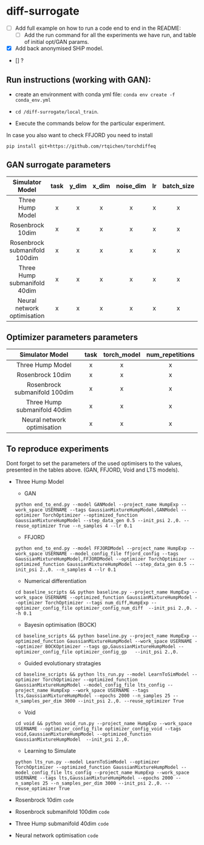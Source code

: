 # diff-surrogate
- [ ] Add full example on how to run a code end to end in the README:
  - [ ] Add the run command for all the experiments we have run, and table of initial opt/GAN params.
- [x] Add back anonymised SHiP model.
- [] ?


## Run instructions (working with GAN):
- create an environment with conda yml file: ```conda env create -f conda_env.yml```

- ```cd /diff-surrogate/local_train```. 
- Execute the commands below for the particular experiment.

In case you also want to check FFJORD you need to install

```pip install git+https://github.com/rtqichen/torchdiffeq```

## GAN surrogate parameters
| Simulator Model | task | y_dim | x_dim | noise_dim | lr | batch_size | epochs | iters_discriminator | iters_generator | instance_noise_std | dis_output_dim | grad_penalty | gp_reg_coeff |
|:---:         |     :---:      |          :---: |:---:         |     :---:      |          :---: |:---:         |     :---:      |          :---: |:---:         |     :---:      |          :---: |:---:         |     :---:      |
| Three Hump Model |x|x|x|x|x|x|x|x|x|x|x|x|x|x|
| Rosenbrock 10dim  |x|x|x|x|x|x|x|x|x|x|x|x|x|x|
| Rosenbrock submanifold 100dim |x|x|x|x|x|x|x|x|x|x|x|x|x|x|
| Three Hump submanifold 40dim  |x|x|x|x|x|x|x|x|x|x|x|x|x|x|
| Neural network optimisation |x|x|x|x|x|x|x|x|x|x|x|x|x|x|

## Optimizer parameters parameters
| Simulator Model | task | torch_model | num_repetitions
|:---:         |     :---:      |          :---: |:---:         |
| Three Hump Model |x|x|x|
| Rosenbrock 10dim  |x|x|x|
| Rosenbrock submanifold 100dim |x|x|x|
| Three Hump submanifold 40dim  |x|x|x|
| Neural network optimisation |x|x|x|



## To reproduce experiments
Dont forget to set the parameters of the used optimisers to the values, presented in the tables above.
(GAN, FFJORD, Void and LTS models).

- Three Hump Model
  - GAN
  
  ```python end_to_end.py --model GANModel --project_name HumpExp --work_space USERNAME --tags GaussianMixtureHumpModel,GANModel --optimizer TorchOptimizer --optimized_function GaussianMixtureHumpModel --step_data_gen 0.5 --init_psi 2.,0. --reuse_optimizer True --n_samples 4 --lr 0.1```
  - FFJORD
  
  ```python end_to_end.py --model FFJORDModel --project_name HumpExp --work_space USERNAME --model_config_file ffjord_config --tags GaussianMixtureHumpModel,FFJORDModel --optimizer TorchOptimizer --optimized_function GaussianMixtureHumpModel --step_data_gen 0.5 --init_psi 2.,0. --n_samples 4 --lr 0.1```
  - Numerical differentiation
  
  ```cd baseline_scripts && python baseline.py --project_name HumpExp --work_space USERNAME --optimized_function GaussianMixtureHumpModel --optimizer TorchOptimizer --tags num_diff,HumpExp --optimizer_config_file optimizer_config_num_diff  --init_psi 2.,0. --h 0.1```
  - Bayesin optimisation (BOCK)
  
  ```cd baseline_scripts && python baseline.py --project_name HumpExp --optimized_function GaussianMixtureHumpModel --work_space USERNAME --optimizer BOCKOptimizer --tags gp,GaussianMixtureHumpModel --optimizer_config_file optimizer_config_gp   --init_psi 2.,0.```
  - Guided evolutionary stratagies
  
  ```cd baseline_scripts && python lts_run.py --model LearnToSimModel --optimizer TorchOptimizer --optimized_function GaussianMixtureHumpModel --model_config_file lts_config --project_name HumpExp --work_space USERNAME --tags lts,GaussianMixtureHumpModel --epochs 2000 --n_samples 25 --n_samples_per_dim 3000 --init_psi 2.,0. --reuse_optimizer True```
  - Void 
  
  ```cd void && python void_run.py --project_name HumpExp --work_space USERNAME --optimizer_config_file optimizer_config_void --tags void,GaussianMixtureHumpModel --optimized_function GaussianMixtureHumpModel  --init_psi 2.,0.```
  - Learning to Simulate
  
  ```python lts_run.py --model LearnToSimModel --optimizer TorchOptimizer --optimized_function GaussianMixtureHumpModel --model_config_file lts_config --project_name HumpExp --work_space USERNAME --tags lts,GaussianMixtureHumpModel --epochs 2000 --n_samples 25 --n_samples_per_dim 3000 --init_psi 2.,0. --reuse_optimizer True```
  
- Rosenbrock 10dim
```code```
- Rosenbrock submanifold 100dim
```code```
- Three Hump submanifold 40dim
```code```
- Neural network optimisation
```code```
